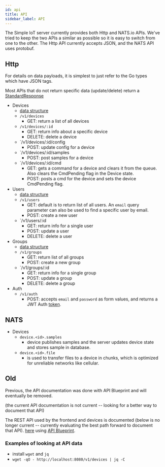 ```yaml
---
id: api
title: API
sidebar_label: API
---
```


The Simple IoT server currently provides both Http and NATS.io APIs. We've tried
to keep the two APIs a similar as possible so it is easy to switch from one to
the other. The Http API currently accepts JSON, and the NATS API uses protobuf.

## Http

For details on data payloads, it is simplest to just refer to the Go types which
have JSON tags.

Most APIs that do not return specific data (update/delete) return a
[StandardResponse](https://github.com/simpleiot/simpleiot/blob/master/data/api.go)

- Devices
  - [data structure](https://github.com/simpleiot/simpleiot/blob/master/data/device.go)
  - `/v1/devices`
    - GET: return a list of all devices
  - `/v1/devices/:id`
    - GET: return info about a specific device
    - DELETE: delete a device
  - `/v1/devices/:id/config
    - POST: update config for a device
  - `/v1/devices/:id/samples
    - POST: post samples for a device
  - `/v1/devices/:id/cmd
    - GET: gets a command for a device and clears it from the queue. Also clears
      the CmdPending flag in the Device state.
    - POST: posts a cmd for the device and sets the device CmdPending flag.
- Users
  - [data structure](https://github.com/simpleiot/simpleiot/blob/master/data/user.go)
  - `/v1/users`
    - GET: default is to return list of all users. An `email` query parameter
      can also be used to find a specific user by email.
    - POST: create a new user
  - `/v1/users/:id
    - GET: return info for a single user
    - POST: update a user
    - DELETE: delete a user
- Groups
  - [data structure](https://github.com/simpleiot/simpleiot/blob/master/data/group.go)
  - `/v1/groups`
    - GET: return list of all groups
    - POST: create a new group
  - `/v1/groups/:id
    - GET: return info for a single group
    - POST: update a group
    - DELETE: delete a group
- Auth
  - `/v1/auth`
    - POST: accepts `email` and `password` as form values, and returns a JWT
      Auth
      [token](https://github.com/simpleiot/simpleiot/blob/master/data/auth.go).

## NATS

- Devices
  - `device.<id>.samples`
    - device publishes samples and the server updates device state and stores
      sample in database.
  - `device.<id>.file`
    - is used to transfer files to a device in chunks, which is optimized for
      unreliable networks like cellular.

## Old

Previous, the API documentation was done with API Blueprint and will eventually
be removed.

(the current API documentation is not current -- looking for a better way to
document that API)

The REST API used by the frontend and devices is documented (below is no longer
current -- currently evaluating the best path forward to document that API).
[here](https://htmlpreview.github.io/?https://github.com/simpleiot/simpleiot/blob/master/docs/api.html)
using [API Blueprint](api.apibp).

### Examples of looking at API data

- install `wget` and `jq`
- `wget -qO - http://localhost:8080/v1/devices | jq -C`
